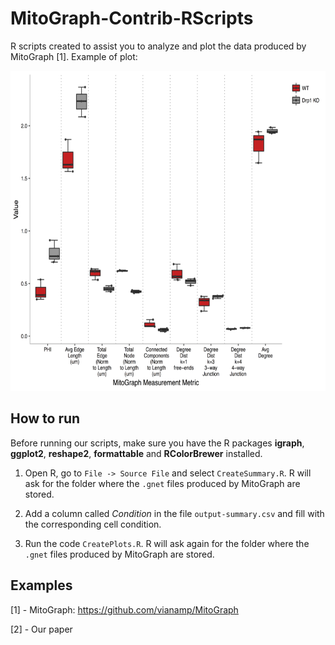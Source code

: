 # MitoGraph-Contrib-RScripts

R scripts created to assist you to analyze and plot the data produced by MitoGraph [1]. Example of plot:

<img src="doc/All_metrics.png" width="auto" height="512" title="All metrics">

## How to run

Before running our scripts, make sure you have the R packages __igraph__, __ggplot2__, __reshape2__, __formattable__ and __RColorBrewer__ installed.

1. Open R, go to `File -> Source File` and select `CreateSummary.R`. R will ask for the folder where the `.gnet` files produced by MitoGraph are stored.

2. Add a column called _Condition_ in the file `output-summary.csv` and fill with the corresponding cell condition.

3. Run the code `CreatePlots.R`. R will ask again for the folder where the `.gnet` files produced by MitoGraph are stored.

## Examples

[1] - MitoGraph: https://github.com/vianamp/MitoGraph

[2] - Our paper
